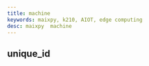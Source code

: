 ```yaml
---
title: machine
keywords: maixpy, k210, AIOT, edge computing
desc: maixpy  machine
---
```





## unique_id
